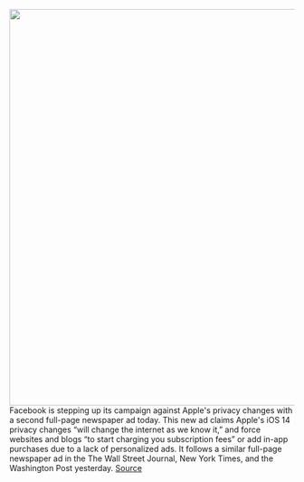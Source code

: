 <img src='https://cdn.vox-cdn.com/thumbor/u_sBEoJ3AbpLniH_bmD17tUVcFU=/0x0:2640x1760/1200x800/filters:focal(1109x669:1531x1091)/cdn.vox-cdn.com/uploads/chorus_image/image/68527694/facebooknewspaperad2.0.jpg' width='700px' /><br/>
Facebook is stepping up its campaign against Apple's privacy changes with a second full-page newspaper ad today. This new ad claims Apple's iOS 14 privacy changes “will change the internet as we know it,” and force websites and blogs “to start charging you subscription fees” or add in-app purchases due to a lack of personalized ads. It follows a similar full-page newspaper ad in the The Wall Street Journal, New York Times, and the Washington Post yesterday.
<a href='https://www.theverge.com/2020/12/17/22180102/facebook-new-newspaper-ad-apple-ios-14-privacy-prompt'> Source <a/>